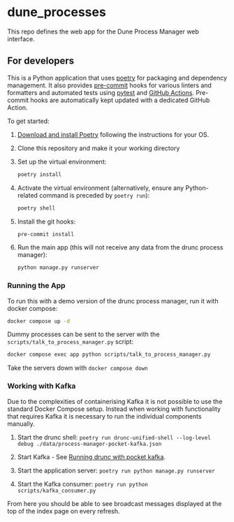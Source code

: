# dune_processes

This repo defines the web app for the Dune Process Manager web interface.

## For developers

This is a Python application that uses [poetry](https://python-poetry.org) for packaging
and dependency management. It also provides [pre-commit](https://pre-commit.com/) hooks
for various linters and formatters and automated tests using
[pytest](https://pytest.org/) and [GitHub Actions](https://github.com/features/actions).
Pre-commit hooks are automatically kept updated with a dedicated GitHub Action.

To get started:

1. [Download and install Poetry](https://python-poetry.org/docs/#installation) following the instructions for your OS.
1. Clone this repository and make it your working directory
1. Set up the virtual environment:

   ```bash
   poetry install
   ```

1. Activate the virtual environment (alternatively, ensure any Python-related command is preceded by `poetry run`):

   ```bash
   poetry shell
   ```

1. Install the git hooks:

   ```bash
   pre-commit install
   ```

1. Run the main app (this will not receive any data from the drunc process manager):

   ```bash
   python manage.py runserver
   ```

### Running the App

To run this with a demo version of the drunc process manager, run it with docker compose:

```bash
docker compose up -d
```

Dummy processes can be sent to the server with the `scripts/talk_to_process_manager.py` script:

```bash
docker compose exec app python scripts/talk_to_process_manager.py
```

Take the servers down with `docker compose down`

### Working with Kafka

Due to the complexities of containerising Kafka it is not possible to use the standard
Docker Compose setup. Instead when working with functionality that requires Kafka it is
necessary to run the individual components manually.

1. Start the drunc shell:
   `poetry run drunc-unified-shell --log-level debug ./data/process-manager-pocket-kafka.json`

1. Start Kafka - See [Running drunc with pocket kafka].

1. Start the application server:
   `poetry run python manage.py runserver`

1. Start the Kafka consumer:
   `poetry run python scripts/kafka_consumer.py`

From here you should be able to see broadcast messages displayed at the top of the index
page on every refresh.

[Running drunc with pocket kafka]: https://github.com/DUNE-DAQ/drunc/wiki/Running-drunc-with-pocket-kafka
